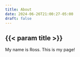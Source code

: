 ```yaml
---
title: About
date: 2024-06-26T21:00:27-05:00
draft: false
---
```


<div class="construction"></div>

## {{< param title >}}

My name is Ross. This is my page!
